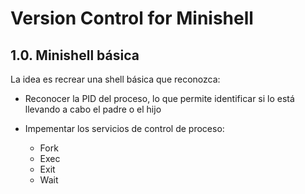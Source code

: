 # Version Control for Minishell
## 1.0. Minishell básica
La idea es recrear una shell básica que reconozca:

- Reconocer la PID del proceso, lo que permite identificar si lo está llevando a cabo el padre o el hijo

- Impementar los servicios de control de proceso:
    * Fork
    * Exec
    * Exit
    * Wait    